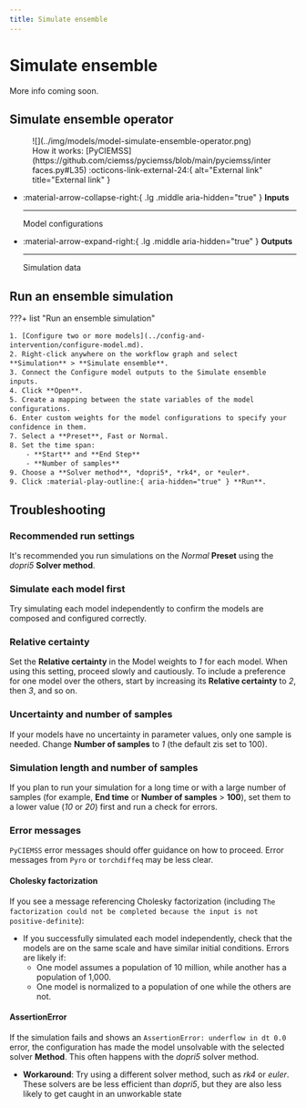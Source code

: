 ```yaml
---
title: Simulate ensemble
---
```


# Simulate ensemble

More info coming soon.

## Simulate ensemble operator

<figure markdown>![](../img/models/model-simulate-ensemble-operator.png)<figcaption markdown>How it works: [PyCIEMSS](https://github.com/ciemss/pyciemss/blob/main/pyciemss/interfaces.py#L35) :octicons-link-external-24:{ alt="External link" title="External link" }</figcaption></figure>

<div class="grid cards" markdown>

-   :material-arrow-collapse-right:{ .lg .middle aria-hidden="true" } __Inputs__

    ---

    Model configurations

-   :material-arrow-expand-right:{ .lg .middle aria-hidden="true" } __Outputs__

    ---

    Simulation data

</div>

## Run an ensemble simulation

???+ list "Run an ensemble simulation"

    1. [Configure two or more models](../config-and-intervention/configure-model.md).
    2. Right-click anywhere on the workflow graph and select **Simulation** > **Simulate ensemble**.
    3. Connect the Configure model outputs to the Simulate ensemble inputs.
    4. Click **Open**.
    5. Create a mapping between the state variables of the model configurations.
    6. Enter custom weights for the model configurations to specify your confidence in them.
    7. Select a **Preset**, Fast or Normal.
    8. Set the time span:
        - **Start** and **End Step**
        - **Number of samples**
    9. Choose a **Solver method**, *dopri5*, *rk4*, or *euler*. 
    9. Click :material-play-outline:{ aria-hidden="true" } **Run**.

## Troubleshooting

### Recommended run settings

It's recommended you run simulations on the *Normal* **Preset** using the *dopri5* **Solver method**.

### Simulate each model first

Try simulating each model independently to confirm the models are composed and configured correctly.
 
### Relative certainty

Set the **Relative certainty** in the Model weights to *1* for each model. When using this setting, proceed slowly and cautiously. To include a preference for one model over the others, start by increasing its **Relative certainty** to *2*, then *3*, and so on.
 
### Uncertainty and number of samples

If your models have no uncertainty in parameter values, only one sample is needed. Change **Number of samples** to *1* (the default zis set to 100).

### Simulation length and number of samples

If you plan to run your simulation for a long time or with a large number of samples (for example, **End time** or **Number of samples** > **100**), set them to a lower value (*10* or *20*) first and run a check for errors. 
 
### Error messages

`PyCIEMSS` error messages should offer guidance on how to proceed. Error messages from `Pyro` or `torchdiffeq` may be less clear. 

#### Cholesky factorization

If you see a message referencing Cholesky factorization (including `The factorization could not be completed because the input is not positive-definite`):

- If you successfully simulated each model independently, check that the models are on the same scale and have similar initial conditions. Errors are likely if: 
    - One model assumes a population of 10 million, while another has a population of 1,000. 
    - One model is normalized to a population of one while the others are not.

#### AssertionError

If the simulation fails and shows an `AssertionError: underflow in dt 0.0` error, the configuration has made the model unsolvable with the selected solver **Method**. This often happens with the *dopri5* solver method.

- **Workaround**: Try using a different solver method, such as *rk4* or *euler*. These solvers are be less efficient than *dopri5*, but they are also less likely to get caught in an unworkable state